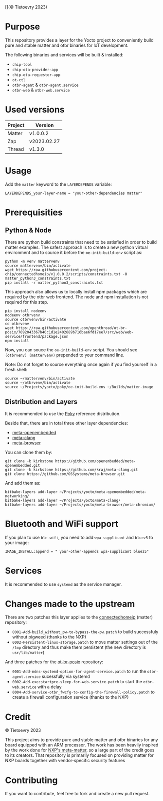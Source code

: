 [](© Tietoevry 2023)
# Purpose

This repository provides a layer for the Yocto project to conveniently build pure and stable matter and otbr binaries for IoT development.


The following binaries and services will be built & installed:
 - `chip-tool`
 - `chip-ota-provider-app`
 - `chip-ota-requestor-app`
 - `ot-ctl`
 - `otbr-agent` & `otbr-agent.service`
 - `otbr-web` & `otbr-web.service`


# Used versions

| Project | Version     |
| ------- | ----------- |
| Matter  | v1.0.0.2    |
| Zap     | v2023.02.27 |
| Thread  | v1.3.0      |


# Usage

Add the `matter` keyword to the `LAYERDEPENDS` variable:

```
LAYERDEPENDS_your-layer-name = "your-other-dependencies matter"
```


# Prerequisities

## Python & Node

There are python build constraints that need to be satisfied in order to build matter examples. The safest approach is to create a new python virtual environment and to source it before the `oe-init-build-env` script as:

```
python -m venv mattervenv
source mattervenv/bin/activate
wget https://raw.githubusercontent.com/project-chip/connectedhomeip/v1.0.0.2/scripts/constraints.txt -O matter_python3_constraints.txt
pip install -r matter_python3_constraints.txt
```

This approach also allows us to locally install npm packages which are required by the otbr web frontend. The node and npm installation is not required for this step.

```
pip install nodeenv
nodeenv otbrvenv
source otbrvenv/bin/activate
cd otbrvenv
wget https://raw.githubusercontent.com/openthread/ot-br-posix/7892043367b40c1d1e2402889b716bae6fd17ee7/src/web/web-service/frontend/package.json
npm install
```

Now, you can souce the `oe-init-build-env` script. You should see `(otbrvenv) (mattervenv)` prepended to your command line.


Note: Do not forget to source everything once again if you find yourself in a fresh shell:

```
source ~/mattervenv/bin/activate
source ~/otbrvenv/bin/activate
source ~/Projects/yocto/poky/oe-init-build-env ~/Builds/matter-image
```


## Distribution and Layers

It is recommended to use the [Poky](https://www.yoctoproject.org/software-item/poky/) reference distribution.

Beside that, there are in total three other layer dependencies:
 - [meta-openembedded](https://github.com/openembedded/meta-openembedded.git)
 - [meta-clang](https://github.com/kraj/meta-clang)
 - [meta-browser](https://github.com/OSSystems/meta-browser)

You can clone them by:

```
git clone -b kirkstone https://github.com/openembedded/meta-openembedded.git
git clone -b kirkstone https://github.com/kraj/meta-clang.git
git clone https://github.com/OSSystems/meta-browser.git
```

And add them as:

```
bitbake-layers add-layer ~/Projects/yocto/meta-openembedded/meta-networking/
bitbake-layers add-layer ~/Projects/yocto/meta-clang/
bitbake-layers add-layer ~/Projects/yocto/meta-browser/meta-chromium/
```


# Bluetooth and WiFi support
If you plan to use `ble-wifi`, you need to add `wpa-supplicant` and `bluez5` to your image:

```
IMAGE_INSTALL:append = " your-other-appends wpa-supplicant bluez5"
```


# Services

It is recommended to use `systemd` as the service manager.


# Changes made to the upstream

There are two patches this layer applies to the [connectedhomeip](https://github.com/project-chip/connectedhomeip) (matter) repository:

 - `0001-Add-build_without_pw-to-bypass-the-pw.patch` to build successfuly without pigweed (thanks to the NXP)
 - `0002-Persistent-linux-storage.patch` to move matter settings out of the `/tmp` directory and thus make them persistent (the new directory is `usr/lib/matter`)

And three patches for the [ot-br-posix](https://github.com/openthread/ot-br-posix) repository:

 - `0001-Add-mdns-systemd-option-for-agent-service.patch` to run the `otbr-agent.service` sucessfully via systemd
 - `0002-Add-execstartpre-sleep-for-web-service.patch` to start the `otbr-web.service` with a delay
 - `0004-Add-service-otbr_fwcfg-to-config-the-firewall-policy.patch` to create a firewall configuration service (thanks to the NXP)


# Credit

© Tietoevry 2023

This project aims to provide pure and stable matter and otbr binaries for any board equipped with an ARM processor. The work has been heavily inspired by the work done for [NXP's meta-matter](https://github.com/nxp-imx/meta-matter), so a large part of the credit goes to its creators. That repository is primarily focused on providing matter for NXP boards together with vendor-specific security features


# Contributing

If you want to contribute, feel free to fork and create a new pull request.
